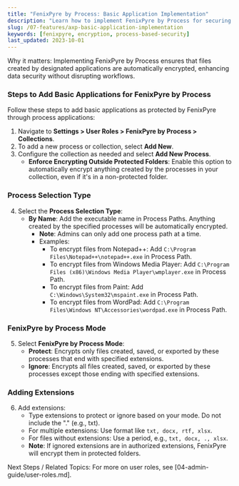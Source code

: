 ```yaml
---
title: "FenixPyre by Process: Basic Application Implementation"
description: "Learn how to implement FenixPyre by Process for securing files created by specific applications, ensuring encrypted protection for sensitive data."
slug: /07-features/axp-basic-application-implementation
keywords: [fenixpyre, encryption, process-based-security]
last_updated: 2023-10-01
---
```


Why it matters: Implementing FenixPyre by Process ensures that files created by designated applications are automatically encrypted, enhancing data security without disrupting workflows.

### Steps to Add Basic Applications for FenixPyre by Process

Follow these steps to add basic applications as protected by FenixPyre through process applications:

1. Navigate to **Settings > User Roles > FenixPyre by Process > Collections**.
2. To add a new process or collection, select **Add New**.
3. Configure the collection as needed and select **Add New Process**.
   - **Enforce Encrypting Outside Protected Folders**: Enable this option to automatically encrypt anything created by the processes in your collection, even if it's in a non-protected folder.

### Process Selection Type

4. Select the **Process Selection Type**:
   - **By Name**: Add the executable name in Process Paths. Anything created by the specified processes will be automatically encrypted.
     - **Note**: Admins can only add one process path at a time.
     - Examples:
       - To encrypt files from Notepad++: Add `C:\Program Files\Notepad++\notepad++.exe` in Process Path.
       - To encrypt files from Windows Media Player: Add `C:\Program Files (x86)\Windows Media Player\wmplayer.exe` in Process Path.
       - To encrypt files from Paint: Add `C:\Windows\System32\mspaint.exe` in Process Path.
       - To encrypt files from WordPad: Add `C:\Program Files\Windows NT\Accessories\wordpad.exe` in Process Path.

### FenixPyre by Process Mode

5. Select **FenixPyre by Process Mode**:
   - **Protect**: Encrypts only files created, saved, or exported by these processes that end with specified extensions.
   - **Ignore**: Encrypts all files created, saved, or exported by these processes except those ending with specified extensions.

### Adding Extensions

6. Add extensions:
   - Type extensions to protect or ignore based on your mode. Do not include the "." (e.g., txt).
   - For multiple extensions: Use format like `txt, docx, rtf, xlsx`.
   - For files without extensions: Use a period, e.g., `txt, docx, ., xlsx`.
   - **Note**: If ignored extensions are in authorized extensions, FenixPyre will encrypt them in protected folders.

Next Steps / Related Topics: For more on user roles, see [04-admin-guide/user-roles.md].